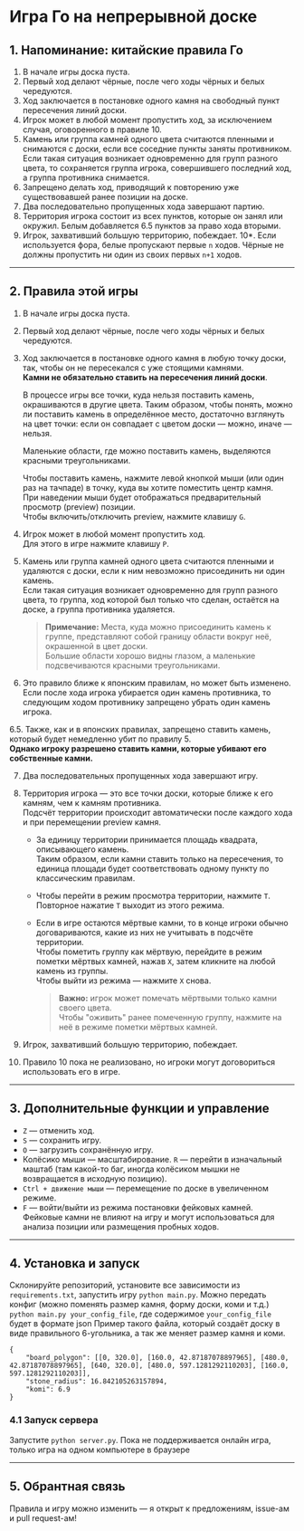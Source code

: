 # Игра Го на непрерывной доске

## 1. Напоминание: китайские правила Го

1. В начале игры доска пуста.
2. Первый ход делают чёрные, после чего ходы чёрных и белых чередуются.
3. Ход заключается в постановке одного камня на свободный пункт пересечения линий доски.
4. Игрок может в любой момент пропустить ход, за исключением случая, оговоренного в правиле 10.
5. Камень или группа камней одного цвета считаются пленными и снимаются с доски, если все соседние пункты заняты противником. Если такая ситуация возникает одновременно для групп разного цвета, то сохраняется группа игрока, совершившего последний ход, а группа противника снимается.
6. Запрещено делать ход, приводящий к повторению уже существовавшей ранее позиции на доске.
7. Два последовательно пропущенных хода завершают партию.
8. Территория игрока состоит из всех пунктов, которые он занял или окружил. Белым добавляется 6.5 пунктов за право хода вторыми.
9. Игрок, захвативший большую территорию, побеждает.
10*. Если используется форa, белые пропускают первые `n` ходов. Чёрные не должны пропустить ни один из своих первых `n+1` ходов.

---

## 2. Правила этой игры

1. В начале игры доска пуста.
2. Первый ход делают чёрные, после чего ходы чёрных и белых чередуются.
3. Ход заключается в постановке одного камня в любую точку доски, так, чтобы он не пересекался с уже стоящими камнями.  
   **Камни не обязательно ставить на пересечения линий доски**.

   В процессе игры все точки, куда нельзя поставить камень, окрашиваются в другие цвета. Таким образом, чтобы понять, можно ли поставить камень в определённое место, достаточно взглянуть на цвет точки: если он совпадает с цветом доски — можно, иначе — нельзя.

   Маленькие области, где можно поставить камень, выделяются красными треугольниками.

   Чтобы поставить камень, нажмите левой кнопкой мыши (или один раз на тачпаде) в точку, куда вы хотите поместить центр камня.  
   При наведении мыши будет отображаться предварительный просмотр (preview) позиции.  
   Чтобы включить/отключить preview, нажмите клавишу `G`.

4. Игрок может в любой момент пропустить ход.  
   Для этого в игре нажмите клавишу `P`.

5. Камень или группа камней одного цвета считаются пленными и удаляются с доски, если к ним невозможно присоединить ни один камень.  
   Если такая ситуация возникает одновременно для групп разного цвета, то группа, ход которой был только что сделан, остаётся на доске, а группа противника удаляется.

   > **Примечание:** Места, куда можно присоединить камень к группе, представляют собой границу области вокруг неё, окрашенной в цвет доски.  
   > Большие области хорошо видны глазом, а маленькие подсвечиваются красными треугольниками.

6. Это правило ближе к японским правилам, но может быть изменено.  
   Если после хода игрока убирается один камень противника, то следующим ходом противнику запрещено убрать один камень игрока.

6.5. Также, как и в японских правилах, запрещено ставить камень, который будет немедленно убит по правилу 5.  
   **Однако игроку разрешено ставить камни, которые убивают его собственные камни.**

7. Два последовательных пропущенных хода завершают игру.
8. Территория игрока — это все точки доски, которые ближе к его камням, чем к камням противника.  
   Подсчёт территории происходит автоматически после каждого хода и при перемещении preview камня.

   - За единицу территории принимается площадь квадрата, описывающего камень.  
     Таким образом, если камни ставить только на пересечения, то единица площади будет соответствовать одному пункту по классическим правилам.

   - Чтобы перейти в режим просмотра территории, нажмите `T`.  
     Повторное нажатие `T` выходит из этого режима.

   - Если в игре остаются мёртвые камни, то в конце игроки обычно договариваются, какие из них не учитывать в подсчёте территории.  
     Чтобы пометить группу как мёртвую, перейдите в режим пометки мёртвых камней, нажав `X`, затем кликните на любой камень из группы.  
     Чтобы выйти из режима — нажмите `X` снова.

     > **Важно:** игрок может помечать мёртвыми только камни своего цвета.  
     > Чтобы "оживить" ранее помеченную группу, нажмите на неё в режиме пометки мёртвых камней.

9. Игрок, захвативший большую территорию, побеждает.
10. Правило 10 пока не реализовано, но игроки могут договориться использовать его в игре.

---

## 3. Дополнительные функции и управление

- `Z` — отменить ход.  
- `S` — сохранить игру.  
- `O` — загрузить сохранённую игру. 
- Колёсико мыши — масштабирование. `R` —  перейти в изначальный маштаб (там какой-то баг, иногда колёсиком мышки не возвращается в исходную позицию).
- `Ctrl + движение мыши` — перемещение по доске в увеличенном режиме.  
- `F` — войти/выйти из режима постановки фейковых камней.  
  Фейковые камни не влияют на игру и могут использоваться для анализа позиции или размещения пробных ходов.
---

## 4. Установка и запуск
Склонируйте репозиторий, установите все зависимости из `requirements.txt`, запустить игру `python main.py`.
Можно передать конфиг (можно поменять размер камня, форму доски, коми и т.д.) `python main.py your_config_file`, где содержимое `your_config_file` будет в формате json
Пример такого файла, который создаёт доску в виде правильного 6-угольника, а так же меняет размер камня и коми.
```
{
    "board_polygon": [[0, 320.0], [160.0, 42.87187078897965], [480.0, 42.87187078897965], [640, 320.0], [480.0, 597.1281292110203], [160.0, 597.1281292110203]],
    "stone_radius": 16.842105263157894,
    "komi": 6.9
}
```

### 4.1 Запуск сервера
Запустите `python server.py`. Пока не поддерживается онлайн игра, только игра на одном компьютере в браузере

--- 
## 5. Обрантная связь
Правила и игру можно изменить — я открыт к предложениям, issue-ам и pull request-ам!
